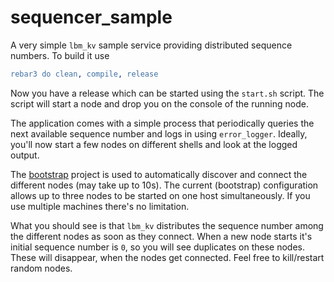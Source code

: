 
sequencer_sample
================

A very simple `lbm_kv` sample service providing distributed sequence numbers.
To build it use

```erlang
rebar3 do clean, compile, release
```

Now you have a release which can be started using the `start.sh` script. The
script will start a node and drop you on the console of the running node.

The application comes with a simple process that periodically queries the next
available sequence number and logs in using `error_logger`. Ideally, you'll now
start a few nodes on different shells and look at the logged output.

The [bootstrap](https://github.com/schlagert/bootstrap) project is used to
automatically discover and connect the different nodes (may take up to 10s).
The current (bootstrap) configuration allows up to three nodes to be started on
one host simultaneously. If you use multiple machines there's no limitation.

What you should see is that `lbm_kv` distributes the sequence number among the
different nodes as soon as they connect. When a new node starts it's initial
sequence number is `0`, so you will see duplicates on these nodes. These will
disappear, when the nodes get connected. Feel free to kill/restart random nodes.
